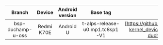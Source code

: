 | Branch | Device | Android version | Base tag | Link |
| :-: | :-: | :-: | :-: | :-: |
| bsp-duchamp-u-oss | Redmi K70E | Android U | t-alps-release-u0.mp1.tc8sp1-V1 | [https://github.com/MiCode/mtkcam-kernel_device_modules/tree/bsp-duchamp-u-oss) |
